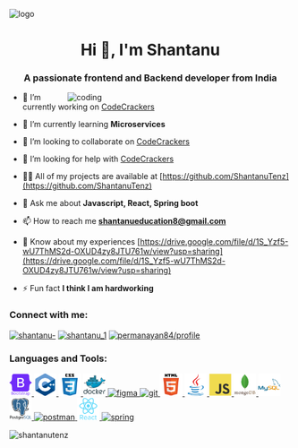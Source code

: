 ![logo](https://media.licdn.com/dms/image/D4D16AQFSH4hYl0DFkg/profile-displaybackgroundimage-shrink_350_1400/0/1696539959051?e=1726704000&v=beta&t=cH03fn6HZClnIDegYxbbL1hw06JQlFf9jBlfS7_-400)

<h1 align="center">Hi 👋, I'm Shantanu</h1>
<h3 align="center">A passionate frontend and Backend developer from India</h3>

<img align="right" alt="coding" width="400" src="https://user-images.githubusercontent.com/74038190/212747903-e9bdf048-2dc8-41f9-b973-0e72ff07bfba.gif">

- 🔭 I’m currently working on [CodeCrackers](https://github.com/ShantanuTenz/codecrackers)

- 🌱 I’m currently learning **Microservices**

- 👯 I’m looking to collaborate on [CodeCrackers](https://github.com/ShantanuTenz/codecrackershttps://github.com/ShantanuTenz/codecrackers)

- 🤝 I’m looking for help with [CodeCrackers](https://github.com/ShantanuTenz/codecrackershttps://github.com/ShantanuTenz/codecrackershttps://github.com/ShantanuTenz/codecrackershttps://github.com/ShantanuTenz/codecrackers)

- 👨‍💻 All of my projects are available at [https://github.com/ShantanuTenz](https://github.com/ShantanuTenz)

- 💬 Ask me about **Javascript, React, Spring boot**

- 📫 How to reach me **shantanueducation8@gmail.com**

- 📄 Know about my experiences [https://drive.google.com/file/d/1S_Yzf5-wU7ThMS2d-OXUD4zy8JTU761w/view?usp=sharing](https://drive.google.com/file/d/1S_Yzf5-wU7ThMS2d-OXUD4zy8JTU761w/view?usp=sharing)

- ⚡ Fun fact **I think I am hardworking**

<h3 align="left">Connect with me:</h3>
<p align="left">
<a href="https://linkedin.com/in/shantanu-" target="blank"><img align="center" src="https://raw.githubusercontent.com/rahuldkjain/github-profile-readme-generator/master/src/images/icons/Social/linked-in-alt.svg" alt="shantanu-" height="30" width="40" /></a>
<a href="https://www.leetcode.com/shantanu_1" target="blank"><img align="center" src="https://raw.githubusercontent.com/rahuldkjain/github-profile-readme-generator/master/src/images/icons/Social/leet-code.svg" alt="shantanu_1" height="30" width="40" /></a>
<a href="https://auth.geeksforgeeks.org/user/permanayan84/profile" target="blank"><img align="center" src="https://raw.githubusercontent.com/rahuldkjain/github-profile-readme-generator/master/src/images/icons/Social/geeks-for-geeks.svg" alt="permanayan84/profile" height="30" width="40" /></a>
</p>

<h3 align="left">Languages and Tools:</h3>
<p align="left"> <a href="https://getbootstrap.com" target="_blank" rel="noreferrer"> <img src="https://raw.githubusercontent.com/devicons/devicon/master/icons/bootstrap/bootstrap-plain-wordmark.svg" alt="bootstrap" width="40" height="40"/> </a> <a href="https://www.w3schools.com/cpp/" target="_blank" rel="noreferrer"> <img src="https://raw.githubusercontent.com/devicons/devicon/master/icons/cplusplus/cplusplus-original.svg" alt="cplusplus" width="40" height="40"/> </a> <a href="https://www.w3schools.com/css/" target="_blank" rel="noreferrer"> <img src="https://raw.githubusercontent.com/devicons/devicon/master/icons/css3/css3-original-wordmark.svg" alt="css3" width="40" height="40"/> </a> <a href="https://www.docker.com/" target="_blank" rel="noreferrer"> <img src="https://raw.githubusercontent.com/devicons/devicon/master/icons/docker/docker-original-wordmark.svg" alt="docker" width="40" height="40"/> </a> <a href="https://www.figma.com/" target="_blank" rel="noreferrer"> <img src="https://www.vectorlogo.zone/logos/figma/figma-icon.svg" alt="figma" width="40" height="40"/> </a> <a href="https://git-scm.com/" target="_blank" rel="noreferrer"> <img src="https://www.vectorlogo.zone/logos/git-scm/git-scm-icon.svg" alt="git" width="40" height="40"/> </a> <a href="https://www.w3.org/html/" target="_blank" rel="noreferrer"> <img src="https://raw.githubusercontent.com/devicons/devicon/master/icons/html5/html5-original-wordmark.svg" alt="html5" width="40" height="40"/> </a> <a href="https://www.java.com" target="_blank" rel="noreferrer"> <img src="https://raw.githubusercontent.com/devicons/devicon/master/icons/java/java-original.svg" alt="java" width="40" height="40"/> </a> <a href="https://developer.mozilla.org/en-US/docs/Web/JavaScript" target="_blank" rel="noreferrer"> <img src="https://raw.githubusercontent.com/devicons/devicon/master/icons/javascript/javascript-original.svg" alt="javascript" width="40" height="40"/> </a> <a href="https://www.mongodb.com/" target="_blank" rel="noreferrer"> <img src="https://raw.githubusercontent.com/devicons/devicon/master/icons/mongodb/mongodb-original-wordmark.svg" alt="mongodb" width="40" height="40"/> </a> <a href="https://www.mysql.com/" target="_blank" rel="noreferrer"> <img src="https://raw.githubusercontent.com/devicons/devicon/master/icons/mysql/mysql-original-wordmark.svg" alt="mysql" width="40" height="40"/> </a> <a href="https://www.postgresql.org" target="_blank" rel="noreferrer"> <img src="https://raw.githubusercontent.com/devicons/devicon/master/icons/postgresql/postgresql-original-wordmark.svg" alt="postgresql" width="40" height="40"/> </a> <a href="https://postman.com" target="_blank" rel="noreferrer"> <img src="https://www.vectorlogo.zone/logos/getpostman/getpostman-icon.svg" alt="postman" width="40" height="40"/> </a> <a href="https://reactjs.org/" target="_blank" rel="noreferrer"> <img src="https://raw.githubusercontent.com/devicons/devicon/master/icons/react/react-original-wordmark.svg" alt="react" width="40" height="40"/> </a> <a href="https://spring.io/" target="_blank" rel="noreferrer"> <img src="https://www.vectorlogo.zone/logos/springio/springio-icon.svg" alt="spring" width="40" height="40"/> </a> </p>

<p><img align="center" src="https://github-readme-stats.vercel.app/api/top-langs?username=shantanutenz&show_icons=true&locale=en&layout=compact" alt="shantanutenz" /></p>
